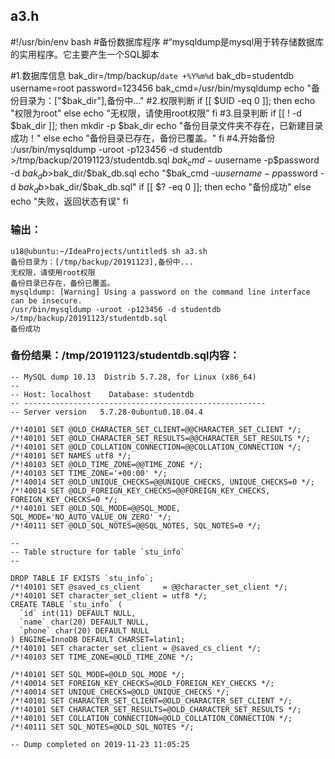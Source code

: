 ##  a3.h
#!/usr/bin/env bash
#备份数据库程序
#“mysqldump是mysql用于转存储数据库的实用程序。它主要产生一个SQL脚本



#1.数据库信息
bak_dir=/tmp/backup/`date +%Y%m%d`
bak_db=studentdb
username=root
password=123456
bak_cmd=/usr/bin/mysqldump
echo "备份目录为：["$bak_dir"],备份中..."
#2.权限判断
if [[ $UID -eq 0 ]]; then
    echo "权限为root"
else
    echo  "无权限，请使用root权限"
fi
#3.目录判断
if [[ ! -d $bak_dir ]]; then
    mkdir -p $bak_dir
    echo  "备份目录文件夹不存在，已新建目录成功！"
else
    echo  "备份目录已存在，备份已覆盖。"
fi
#4.开始备份 :/usr/bin/mysqldump -uroot -p123456 -d studentdb >/tmp/backup/20191123/studentdb.sql
$bak_cmd -u$username -p$password -d $bak_db >$bak_dir/$bak_db.sql
echo "$bak_cmd -u$username -p$password -d $bak_db >$bak_dir/$bak_db.sql"
if [[ $? -eq 0 ]]; then
    echo "备份成功"
else
    echo "失败，返回状态有误"
fi

###   输出：
```
u18@ubuntu:~/IdeaProjects/untitled$ sh a3.sh
备份目录为：[/tmp/backup/20191123],备份中...
无权限，请使用root权限
备份目录已存在，备份已覆盖。
mysqldump: [Warning] Using a password on the command line interface can be insecure.
/usr/bin/mysqldump -uroot -p123456 -d studentdb >/tmp/backup/20191123/studentdb.sql
备份成功

```
###  备份结果：/tmp/20191123/studentdb.sql内容：
```
-- MySQL dump 10.13  Distrib 5.7.28, for Linux (x86_64)
--
-- Host: localhost    Database: studentdb
-- ------------------------------------------------------
-- Server version	5.7.28-0ubuntu0.18.04.4

/*!40101 SET @OLD_CHARACTER_SET_CLIENT=@@CHARACTER_SET_CLIENT */;
/*!40101 SET @OLD_CHARACTER_SET_RESULTS=@@CHARACTER_SET_RESULTS */;
/*!40101 SET @OLD_COLLATION_CONNECTION=@@COLLATION_CONNECTION */;
/*!40101 SET NAMES utf8 */;
/*!40103 SET @OLD_TIME_ZONE=@@TIME_ZONE */;
/*!40103 SET TIME_ZONE='+00:00' */;
/*!40014 SET @OLD_UNIQUE_CHECKS=@@UNIQUE_CHECKS, UNIQUE_CHECKS=0 */;
/*!40014 SET @OLD_FOREIGN_KEY_CHECKS=@@FOREIGN_KEY_CHECKS, FOREIGN_KEY_CHECKS=0 */;
/*!40101 SET @OLD_SQL_MODE=@@SQL_MODE, SQL_MODE='NO_AUTO_VALUE_ON_ZERO' */;
/*!40111 SET @OLD_SQL_NOTES=@@SQL_NOTES, SQL_NOTES=0 */;

--
-- Table structure for table `stu_info`
--

DROP TABLE IF EXISTS `stu_info`;
/*!40101 SET @saved_cs_client     = @@character_set_client */;
/*!40101 SET character_set_client = utf8 */;
CREATE TABLE `stu_info` (
  `id` int(11) DEFAULT NULL,
  `name` char(20) DEFAULT NULL,
  `phone` char(20) DEFAULT NULL
) ENGINE=InnoDB DEFAULT CHARSET=latin1;
/*!40101 SET character_set_client = @saved_cs_client */;
/*!40103 SET TIME_ZONE=@OLD_TIME_ZONE */;

/*!40101 SET SQL_MODE=@OLD_SQL_MODE */;
/*!40014 SET FOREIGN_KEY_CHECKS=@OLD_FOREIGN_KEY_CHECKS */;
/*!40014 SET UNIQUE_CHECKS=@OLD_UNIQUE_CHECKS */;
/*!40101 SET CHARACTER_SET_CLIENT=@OLD_CHARACTER_SET_CLIENT */;
/*!40101 SET CHARACTER_SET_RESULTS=@OLD_CHARACTER_SET_RESULTS */;
/*!40101 SET COLLATION_CONNECTION=@OLD_COLLATION_CONNECTION */;
/*!40111 SET SQL_NOTES=@OLD_SQL_NOTES */;

-- Dump completed on 2019-11-23 11:05:25

```
